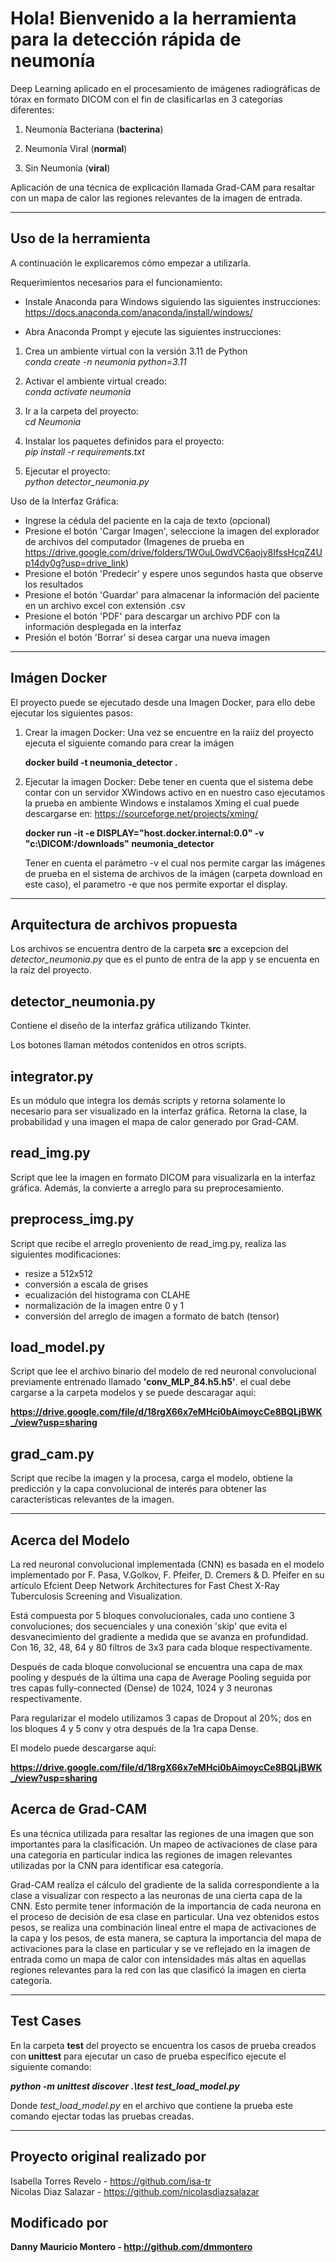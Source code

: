 # Hola! Bienvenido a la herramienta para la detección rápida de neumonía

Deep Learning aplicado en el procesamiento de imágenes radiográficas de tórax en formato DICOM con el fin de clasificarlas en 3 categorías diferentes:

1. Neumonía Bacteriana (**bacterina**)

2. Neumonía Viral (**normal**)

3. Sin Neumonía (**viral**)

Aplicación de una técnica de explicación llamada Grad-CAM para resaltar con un mapa de calor las regiones relevantes de la imagen de entrada.

---

## Uso de la herramienta

A continuación le explicaremos cómo empezar a utilizarla.

Requerimientos necesarios para el funcionamiento:

- Instale Anaconda para Windows siguiendo las siguientes instrucciones:
  <https://docs.anaconda.com/anaconda/install/windows/>

- Abra Anaconda Prompt y ejecute las siguientes instrucciones:

1. Crea un ambiente virtual con la versión 3.11 de Python\
   _conda create -n neumonia python=3.11_

2. Activar el ambiente virtual creado:\
   _conda activate neumonia_

3. Ir a la carpeta del proyecto:\
   _cd Neumonia_

4. Instalar los paquetes definidos para el proyecto:\
   _pip install -r requirements.txt_

5. Ejecutar el proyecto:\
   _python detector_neumonia.py_

Uso de la Interfaz Gráfica:

- Ingrese la cédula del paciente en la caja de texto (opcional)
- Presione el botón 'Cargar Imagen', seleccione la imagen del explorador de archivos del computador (Imagenes de prueba en <https://drive.google.com/drive/folders/1WOuL0wdVC6aojy8IfssHcqZ4Up14dy0g?usp=drive_link>)
- Presione el botón 'Predecir' y espere unos segundos hasta que observe los resultados
- Presione el botón 'Guardar' para almacenar la información del paciente en un archivo excel con extensión .csv
- Presione el botón 'PDF' para descargar un archivo PDF con la información desplegada en la interfaz
- Presión el botón 'Borrar' si desea cargar una nueva imagen

---

## Imágen Docker

El proyecto puede se ejecutado desde una Imagen Docker, para ello debe ejecutar los siguientes pasos:

1. Crear la imagen Docker:
   Una vez se encuentre en la raiiz del proyecto ejecuta el siguiente comando para crear la imágen

   **docker build -t neumonia_detector .**

2. Ejecutar la imagen Docker:
   Debe tener en cuenta que el sistema debe contar con un servidor XWindows activo en en nuestro caso ejecutamos
   la prueba en ambiente Windows e instalamos Xming el cual puede descargarse en: <https://sourceforge.net/projects/xming/>

   **docker run -it -e DISPLAY="host.docker.internal:0.0" -v "c:\DICOM\:/downloads" neumonia_detector**

   Tener en cuenta el parámetro -v el cual nos permite cargar las imágenes de prueba en el sistema de archivos de la imágen (carpeta download en este caso), el parametro -e que nos permite exportar el display.

---

## Arquitectura de archivos propuesta

Los archivos se encuentra dentro de la carpeta **src** a excepcion del _detector_neumonia.py_
que es el punto de entra de la app y se encuenta en la raíz del proyecto.

## detector_neumonia.py

Contiene el diseño de la interfaz gráfica utilizando Tkinter.

Los botones llaman métodos contenidos en otros scripts.

## integrator.py

Es un módulo que integra los demás scripts y retorna solamente lo necesario para ser visualizado en la interfaz gráfica.
Retorna la clase, la probabilidad y una imagen el mapa de calor generado por Grad-CAM.

## read_img.py

Script que lee la imagen en formato DICOM para visualizarla en la interfaz gráfica. Además, la convierte a arreglo para su preprocesamiento.

## preprocess_img.py

Script que recibe el arreglo proveniento de read_img.py, realiza las siguientes modificaciones:

- resize a 512x512
- conversión a escala de grises
- ecualización del histograma con CLAHE
- normalización de la imagen entre 0 y 1
- conversión del arreglo de imagen a formato de batch (tensor)

## load_model.py

Script que lee el archivo binario del modelo de red neuronal convolucional previamente entrenado llamado **'conv_MLP_84.h5.h5'**.
el cual debe cargarse a la carpeta modelos y se puede descaragar aqui:

**<https://drive.google.com/file/d/18rgX66x7eMHci0bAimoycCe8BQLjBWK_/view?usp=sharing>**

## grad_cam.py

Script que recibe la imagen y la procesa, carga el modelo, obtiene la predicción y la capa convolucional de interés para obtener las características relevantes de la imagen.

---

## Acerca del Modelo

La red neuronal convolucional implementada (CNN) es basada en el modelo implementado por F. Pasa, V.Golkov, F. Pfeifer, D. Cremers & D. Pfeifer
en su artículo Efcient Deep Network Architectures for Fast Chest X-Ray Tuberculosis Screening and Visualization.

Está compuesta por 5 bloques convolucionales, cada uno contiene 3 convoluciones; dos secuenciales y una conexión 'skip' que evita el desvanecimiento del gradiente a medida que se avanza en profundidad.
Con 16, 32, 48, 64 y 80 filtros de 3x3 para cada bloque respectivamente.

Después de cada bloque convolucional se encuentra una capa de max pooling y después de la última una capa de Average Pooling seguida por tres capas fully-connected (Dense) de 1024, 1024 y 3 neuronas respectivamente.

Para regularizar el modelo utilizamos 3 capas de Dropout al 20%; dos en los bloques 4 y 5 conv y otra después de la 1ra capa Dense.

El modelo puede descargarse aquí:

**<https://drive.google.com/file/d/18rgX66x7eMHci0bAimoycCe8BQLjBWK_/view?usp=sharing>**

## Acerca de Grad-CAM

Es una técnica utilizada para resaltar las regiones de una imagen que son importantes para la clasificación. Un mapeo de activaciones de clase para una categoría en particular indica las regiones de imagen relevantes utilizadas por la CNN para identificar esa categoría.

Grad-CAM realiza el cálculo del gradiente de la salida correspondiente a la clase a visualizar con respecto a las neuronas de una cierta capa de la CNN. Esto permite tener información de la importancia de cada neurona en el proceso de decisión de esa clase en particular. Una vez obtenidos estos pesos, se realiza una combinación lineal entre el mapa de activaciones de la capa y los pesos, de esta manera, se captura la importancia del mapa de activaciones para la clase en particular y se ve reflejado en la imagen de entrada como un mapa de calor con intensidades más altas en aquellas regiones relevantes para la red con las que clasificó la imagen en cierta categoría.

---

## Test Cases

En la carpeta **test** del proyecto se encuentra los casos de prueba creados con **unittest** para ejecutar un caso de prueba específico ejecute el siguiente comando:

**_python -m unittest discover .\test test_load_model.py_**

Donde _test_load_model.py_ en el archivo que contiene la prueba este comando ejectar todas las pruebas creadas.

---

## Proyecto original realizado por

Isabella Torres Revelo - <https://github.com/isa-tr>\
Nicolas Diaz Salazar - <https://github.com/nicolasdiazsalazar>

## Modificado por

**Danny Mauricio Montero - <http://github.com/dmmontero>**
